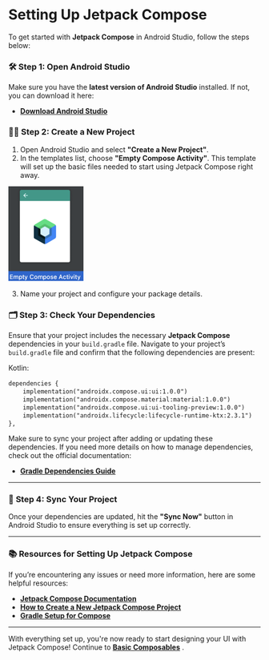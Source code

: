# **Setting Up Jetpack Compose**

To get started with **Jetpack Compose** in Android Studio, follow the steps below:

### 🛠️ **Step 1: Open Android Studio**
Make sure you have the **latest version of Android Studio** installed. If not, you can download it here:

- [**Download Android Studio**](https://developer.android.com/studio)

### 🧑‍💻 **Step 2: Create a New Project**

1. Open Android Studio and select **"Create a New Project"**.
2. In the templates list, choose **"Empty Compose Activity"**. This template will set up the basic files needed to start using Jetpack Compose right away.

<img src="empty_compose_activity.png" alt="Empty Compose Activity Image" width="150"/>

3. Name your project and configure your package details.

### 🗂️ **Step 3: Check Your Dependencies**
Ensure that your project includes the necessary **Jetpack Compose** dependencies in your `build.gradle` file. Navigate to your project’s `build.gradle` file and confirm that the following dependencies are present:

Kotlin:
```
dependencies {
    implementation("androidx.compose.ui:ui:1.0.0")
    implementation("androidx.compose.material:material:1.0.0")
    implementation("androidx.compose.ui:ui-tooling-preview:1.0.0")
    implementation("androidx.lifecycle:lifecycle-runtime-ktx:2.3.1")
},
```

Make sure to sync your project after adding or updating these dependencies. If you need more details on how to manage dependencies, check out the official documentation:

- [**Gradle Dependencies Guide**](https://developer.android.com/build/dependencies)

---

### 🚀 **Step 4: Sync Your Project**
Once your dependencies are updated, hit the **"Sync Now"** button in Android Studio to ensure everything is set up correctly.

---

### 📚 **Resources for Setting Up Jetpack Compose**
If you’re encountering any issues or need more information, here are some helpful resources:

- [**Jetpack Compose Documentation**](https://developer.android.com/jetpack/compose)
- [**How to Create a New Jetpack Compose Project**](https://developer.android.com/jetpack/compose/setup)
- [**Gradle Setup for Compose**](https://developer.android.com/develop/ui/compose/compiler)

---

With everything set up, you're now ready to start designing your UI with Jetpack Compose! Continue to **[Basic Composables](basic_composables.md)** .
